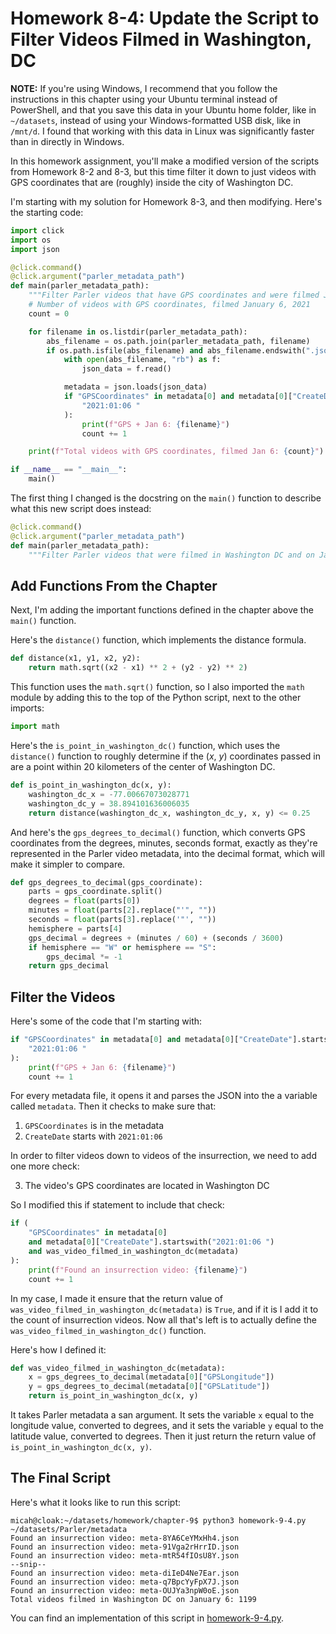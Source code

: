 # Homework 8-4: Update the Script to Filter Videos Filmed in Washington, DC

**NOTE:** If you're using Windows, I recommend that you follow the instructions in this chapter using your Ubuntu terminal instead of PowerShell, and that you save this data in your Ubuntu home folder, like in `~/datasets`, instead of using your Windows-formatted USB disk, like in `/mnt/d`. I found that working with this data in Linux was significantly faster than in directly in Windows.

In this homework assignment, you'll make a modified version of the scripts from Homework 8-2 and 8-3, but this time filter it down to just videos with GPS coordinates that are (roughly) inside the city of Washington DC.

I'm starting with my solution for Homework 8-3, and then modifying. Here's the starting code:

```python
import click
import os
import json

@click.command()
@click.argument("parler_metadata_path")
def main(parler_metadata_path):
    """Filter Parler videos that have GPS coordinates and were filmed Jan 6, 2021"""
    # Number of videos with GPS coordinates, filmed January 6, 2021
    count = 0

    for filename in os.listdir(parler_metadata_path):
        abs_filename = os.path.join(parler_metadata_path, filename)
        if os.path.isfile(abs_filename) and abs_filename.endswith(".json"):
            with open(abs_filename, "rb") as f:
                json_data = f.read()

            metadata = json.loads(json_data)
            if "GPSCoordinates" in metadata[0] and metadata[0]["CreateDate"].startswith(
                "2021:01:06 "
            ):
                print(f"GPS + Jan 6: {filename}")
                count += 1

    print(f"Total videos with GPS coordinates, filmed Jan 6: {count}")

if __name__ == "__main__":
    main()
```

The first thing I changed is the docstring on the `main()` function to describe what this new script does instead:

```python
@click.command()
@click.argument("parler_metadata_path")
def main(parler_metadata_path):
    """Filter Parler videos that were filmed in Washington DC and on Jan 6, 2021"""
```

## Add Functions From the Chapter

Next, I'm adding the important functions defined in the chapter above the `main()` function.

Here's the `distance()` function, which implements the distance formula.

```python
def distance(x1, y1, x2, y2):
    return math.sqrt((x2 - x1) ** 2 + (y2 - y2) ** 2)
```

This function uses the `math.sqrt()` function, so I also imported the `math` module by adding this to the top of the Python script, next to the other imports:

```python
import math
```

Here's the `is_point_in_washington_dc()` function, which uses the `distance()` function to roughly determine if the (_x_, _y_) coordinates passed in are a point within 20 kilometers of the center of Washington DC.

```python
def is_point_in_washington_dc(x, y):
    washington_dc_x = -77.00667073028771
    washington_dc_y = 38.894101636006035
    return distance(washington_dc_x, washington_dc_y, x, y) <= 0.25
```

And here's the `gps_degrees_to_decimal()` function, which converts GPS coordinates from the degrees, minutes, seconds format, exactly as they're represented in the Parler video metadata, into the decimal format, which will make it simpler to compare.

```python
def gps_degrees_to_decimal(gps_coordinate):
    parts = gps_coordinate.split()
    degrees = float(parts[0])
    minutes = float(parts[2].replace("'", ""))
    seconds = float(parts[3].replace('"', ""))
    hemisphere = parts[4]
    gps_decimal = degrees + (minutes / 60) + (seconds / 3600)
    if hemisphere == "W" or hemisphere == "S":
        gps_decimal *= -1
    return gps_decimal
```

## Filter the Videos

Here's some of the code that I'm starting with:

```python
if "GPSCoordinates" in metadata[0] and metadata[0]["CreateDate"].startswith(
    "2021:01:06 "
):
    print(f"GPS + Jan 6: {filename}")
    count += 1
```

For every metadata file, it opens it and parses the JSON into the a variable called `metadata`. Then it checks to make sure that:

1. `GPSCoordinates` is in the metadata
2. `CreateDate` starts with `2021:01:06`

In order to filter videos down to videos of the insurrection, we need to add one more check:

3. The video's GPS coordinates are located in Washington DC

So I modified this if statement to include that check:

```python
if (
    "GPSCoordinates" in metadata[0]
    and metadata[0]["CreateDate"].startswith("2021:01:06 ")
    and was_video_filmed_in_washington_dc(metadata)
):
    print(f"Found an insurrection video: {filename}")
    count += 1
```

In my case, I made it ensure that the return value of `was_video_filmed_in_washington_dc(metadata)` is `True`, and if it is I add it to the count of insurrection videos. Now all that's left is to actually define the `was_video_filmed_in_washington_dc()` function.

Here's how I defined it:

```python
def was_video_filmed_in_washington_dc(metadata):
    x = gps_degrees_to_decimal(metadata[0]["GPSLongitude"])
    y = gps_degrees_to_decimal(metadata[0]["GPSLatitude"])
    return is_point_in_washington_dc(x, y)
```

It takes Parler metadata a san argument. It sets the variable `x` equal to the longitude value, converted to degrees, and it sets the variable `y` equal to the latitude value, converted to degrees. Then it just return the return value of `is_point_in_washington_dc(x, y)`.


## The Final Script

Here's what it looks like to run this script:

```
micah@cloak:~/datasets/homework/chapter-9$ python3 homework-9-4.py ~/datasets/Parler/metadata
Found an insurrection video: meta-8YA6CeYMxHh4.json
Found an insurrection video: meta-91Vga2rHrrID.json
Found an insurrection video: meta-mtR54fIOsU8Y.json
--snip--
Found an insurrection video: meta-diIeD4Ne7Ear.json
Found an insurrection video: meta-q7BpcYyFpX7J.json
Found an insurrection video: meta-OUJYa3npW0oE.json
Total videos filmed in Washington DC on January 6: 1199
```

You can find an implementation of this script in [homework-9-4.py](./homework-9-4.py).
